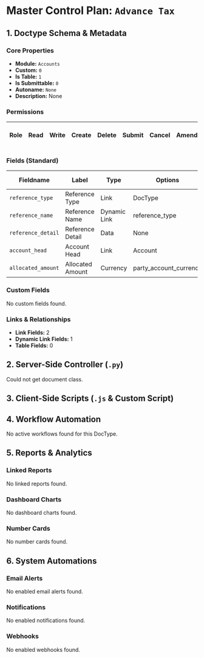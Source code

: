 # Master Control Plan: `Advance Tax`

## 1. Doctype Schema & Metadata

### Core Properties
- **Module:** `Accounts`
- **Custom:** `0`
- **Is Table:** `1`
- **Is Submittable:** `0`
- **Autoname:** `None`
- **Description:** None

### Permissions
| Role | Read | Write | Create | Delete | Submit | Cancel | Amend | Report | Import | Export | Print | Email | Share | Set User Perms |
|---|---|---|---|---|---|---|---|---|---|---|---|---|---|---|


### Fields (Standard)
| Fieldname | Label | Type | Options | Required | Hidden | Read Only | Default | Description |
|---|---|---|---|---|---|---|---|---|
| `reference_type` | Reference Type | Link | DocType |  |  |  | None | None |
| `reference_name` | Reference Name | Dynamic Link | reference_type |  |  |  | None | None |
| `reference_detail` | Reference Detail | Data | None |  |  |  | None | None |
| `account_head` | Account Head | Link | Account |  |  |  | None | None |
| `allocated_amount` | Allocated Amount | Currency | party_account_currency |  |  |  | None | None |


### Custom Fields
No custom fields found.


### Links & Relationships
- **Link Fields:** 2
- **Dynamic Link Fields:** 1
- **Table Fields:** 0

## 2. Server-Side Controller (`.py`)
Could not get document class.


## 3. Client-Side Scripts (`.js` & Custom Script)




## 4. Workflow Automation
No active workflows found for this DocType.


## 5. Reports & Analytics
### Linked Reports
No linked reports found.


### Dashboard Charts
No dashboard charts found.


### Number Cards
No number cards found.


## 6. System Automations
### Email Alerts
No enabled email alerts found.


### Notifications
No enabled notifications found.


### Webhooks
No enabled webhooks found.
